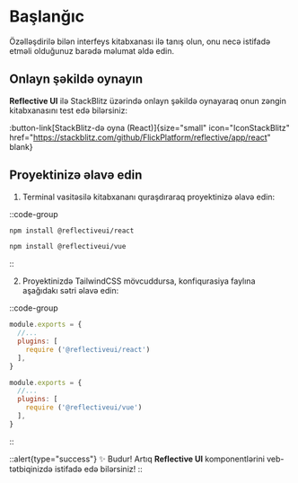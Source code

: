 # Başlanğıc

Özəlləşdirilə bilən interfeys kitabxanası ilə tanış olun, onu necə istifadə etməli olduğunuz barədə məlumat əldə edin.

## Onlayn şəkildə oynayın

**Reflective UI** ilə StackBlitz üzərində onlayn şəkildə oynayaraq onun zəngin kitabxanasını test edə bilərsiniz:

:button-link[StackBlitz-də oyna (React)]{size="small" icon="IconStackBlitz" href="https://stackblitz.com/github/FlickPlatform/reflective/app/react" blank}

## Proyektinizə əlavə edin

1. Terminal vasitəsilə kitabxananı quraşdıraraq proyektinizə əlavə edin:

::code-group

  ```bash [react]
  npm install @reflectiveui/react
  ```

  ```bash [vue]
  npm install @reflectiveui/vue
  ```

::

2. Proyektinizdə TailwindCSS mövcuddursa, konfiqurasiya faylına aşağıdakı sətri əlavə edin:

::code-group

  ```js [react]
  module.exports = {
    //...
    plugins: [
      require ('@reflectiveui/react')
    ],
  }
  ```

  ```js [vue]
  module.exports = {
    //...
    plugins: [
      require ('@reflectiveui/vue')
    ],
  }
  ```
  
::

::alert{type="success"}
✨ Budur! Artıq **Reflective UI** komponentlərini veb-tətbiqinizdə istifadə edə bilərsiniz!
::
